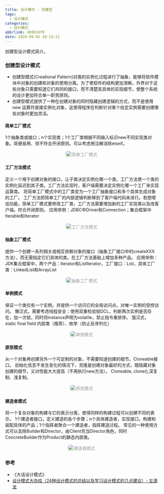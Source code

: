 ```yaml
---
title: 设计模式 - 创建型
tags:
  - 设计模式
categories:
  - 设计模式
abbrlink: d69916f0
date: 2020-09-02 20:14:21
---
```


创建型设计模式简介。

<!-- more -->

### 创建型设计模式

- 创建型模式(Creational Pattern)对类的实例化过程进行了抽象，能够将软件模块中对象的创建和对象的使用分离。为了使软件的结构更加清晰，外界对于这些对象只需要知道它们共同的接口，而不清楚其具体的实现细节，使整个系统的设计更加符合单一职责原则。
- 创建型模式提供了一种在创建对象的同时隐藏创建逻辑的方式，而不是使用 new 运算符直接实例化对象，这使得程序在判断针对某个给定实例需要创建哪些对象时更加灵活。

#### 简单工厂模式
1个抽象类或接口；n个实现类；1个工厂类根据不同输入标识new不同实现类对象。简便易用、但不符合开闭原则。可以考虑用注解消除elseif。
<center><img style="border-radius: 0.3125em; box-shadow: 0 2px 4px 0 rgba(34,36,38,.12),0 2px 10px 0 rgba(34,36,38,.08);" src="https://static.tongjilab.cn/blog/20191019193513.png"><div style="display: inline-block; color: #999; padding: 2px;">简单工厂模式</div></center>

#### 工厂方法模式
定义一个用于创建对象的接口，让子类决定实例化哪一个类。工厂方法使一个类的实例化延迟到其子类。工厂方法实现时，客户端需要决定实例化哪一个工厂来实现运算类。
将简单工厂模式中的工厂类变为一个工厂抽象接口和多个具体生成对象的工厂。
工厂方法把简单工厂的内部逻辑判断移到了客户端代码来进行。若想增加功能，简单工厂模式要修改工厂类，工厂方法需要增加新的工厂实现类以及改客户端。符合开闭原则。
应用举例：JDBC中Driver和Connection；集合框架中Iterable和Iterator
<center><img style="border-radius: 0.3125em; box-shadow: 0 2px 4px 0 rgba(34,36,38,.12),0 2px 10px 0 rgba(34,36,38,.08);" src="https://static.tongjilab.cn/blog/20191019194441.png"><div style="display: inline-block; color: #999; padding: 2px;">工厂方法模式</div></center>

#### 抽象工厂模式
提供一个创建一系列相关或相互依赖对象的接口（抽象工厂接口中的createXXX方法），而无需指定它们具体的类。在工厂方法基础上增加多种产品。
应用举例：JDK集合框架中，两个产品：Iterator和ListIterator，工厂接口：List，具体工厂类：LinkedList和ArrayList
<center><img style="border-radius: 0.3125em; box-shadow: 0 2px 4px 0 rgba(34,36,38,.12),0 2px 10px 0 rgba(34,36,38,.08);" src="https://static.tongjilab.cn/blog/20191020084431.png"><div style="display: inline-block; color: #999; padding: 2px;">抽象工厂模式</div></center>

#### 单例模式
保证一个类仅有一个实例，并提供一个访问它的全局访问点。对唯一实例的受控访问。
懒汉式，需要考虑线程安全：使用双重检验锁DCL，判断两次实例是否存在，加一次锁，同时将instance声明为volatile，禁止指令重排序。
饿汉式，static final field
内部类（推荐）、枚举（防止反序列化）
<center><img style="border-radius: 0.3125em; box-shadow: 0 2px 4px 0 rgba(34,36,38,.12),0 2px 10px 0 rgba(34,36,38,.08);" src="https://static.tongjilab.cn/blog/20191020084627.png"><div style="display: inline-block; color: #999; padding: 2px;">单例模式</div></center>

#### 原型模式
从一个对象再创建另外一个可定制的对象，不需要知道创建的细节。Cloneable接口。
初始化信息不发生变化的情况下，克隆是创建对象最好的方式，既隐藏对象创建的细节，又对性能大大提高（不用执行new方法）。
Cloneable, clone(),深复制、浅复制。
<center><img style="border-radius: 0.3125em; box-shadow: 0 2px 4px 0 rgba(34,36,38,.12),0 2px 10px 0 rgba(34,36,38,.08);" src="https://static.tongjilab.cn/blog/20191020084806.png"><div style="display: inline-block; color: #999; padding: 2px;">原型模式</div></center>

#### 建造者模式
将一个复杂对象的构建与它的表示分离，使得同样的构建过程可以创建不同的表示。
1个建造者接口，定义建造的各个步骤；n个具体建造者，实现接口，构建和装配具体的产品；1个指挥者聚合一个建造者，指挥建造过程。
常见的一种使用方式可以去除Builder和Director，由Client充当Director角色，同时ConcreteBuilder作为Product的静态内部类。
<center><img style="border-radius: 0.3125em; box-shadow: 0 2px 4px 0 rgba(34,36,38,.12),0 2px 10px 0 rgba(34,36,38,.08);" src="https://static.tongjilab.cn/blog/20191020084858.png"><div style="display: inline-block; color: #999; padding: 2px;">建造者模式</div></center>

### 参考

- 《大话设计模式》
- [设计模式大杂烩（24种设计模式的总结以及学习设计模式的几点建议）- 左潇龙](http://www.zuoxiaolong.com/blog/article.ftl?id=100)
